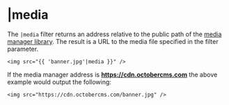 # |media

The `|media` filter returns an address relative to the public path of the [media manager library](../cms/mediamanager.md). The result is a URL to the media file specified in the filter parameter.

```twig
<img src="{{ 'banner.jpg'|media }}" />
```

If the media manager address is __https://cdn.octobercms.com__ the above example would output the following:

```twig
<img src="https://cdn.octobercms.com/banner.jpg" />
```

